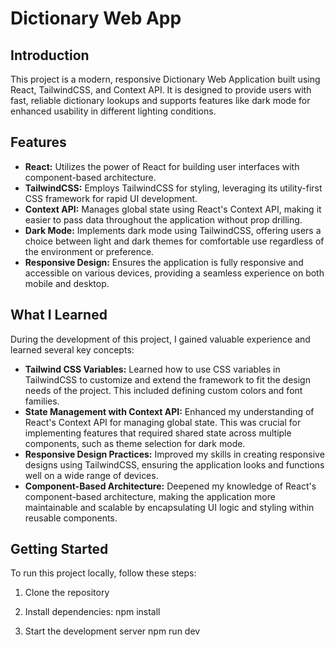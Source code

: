 # Dictionary Web App

## Introduction

This project is a modern, responsive Dictionary Web Application built using React, TailwindCSS, and Context API. It is designed to provide users with fast, reliable dictionary lookups and supports features like dark mode for enhanced usability in different lighting conditions.

## Features

- **React:** Utilizes the power of React for building user interfaces with component-based architecture.
- **TailwindCSS:** Employs TailwindCSS for styling, leveraging its utility-first CSS framework for rapid UI development.
- **Context API:** Manages global state using React's Context API, making it easier to pass data throughout the application without prop drilling.
- **Dark Mode:** Implements dark mode using TailwindCSS, offering users a choice between light and dark themes for comfortable use regardless of the environment or preference.
- **Responsive Design:** Ensures the application is fully responsive and accessible on various devices, providing a seamless experience on both mobile and desktop.

## What I Learned

During the development of this project, I gained valuable experience and learned several key concepts:

- **Tailwind CSS Variables:** Learned how to use CSS variables in TailwindCSS to customize and extend the framework to fit the design needs of the project. This included defining custom colors and font families.
- **State Management with Context API:** Enhanced my understanding of React's Context API for managing global state. This was crucial for implementing features that required shared state across multiple components, such as theme selection for dark mode.
- **Responsive Design Practices:** Improved my skills in creating responsive designs using TailwindCSS, ensuring the application looks and functions well on a wide range of devices.
- **Component-Based Architecture:** Deepened my knowledge of React's component-based architecture, making the application more maintainable and scalable by encapsulating UI logic and styling within reusable components.

## Getting Started

To run this project locally, follow these steps:

1. Clone the repository

2. Install dependencies:
   npm install

3. Start the development server
   npm run dev
